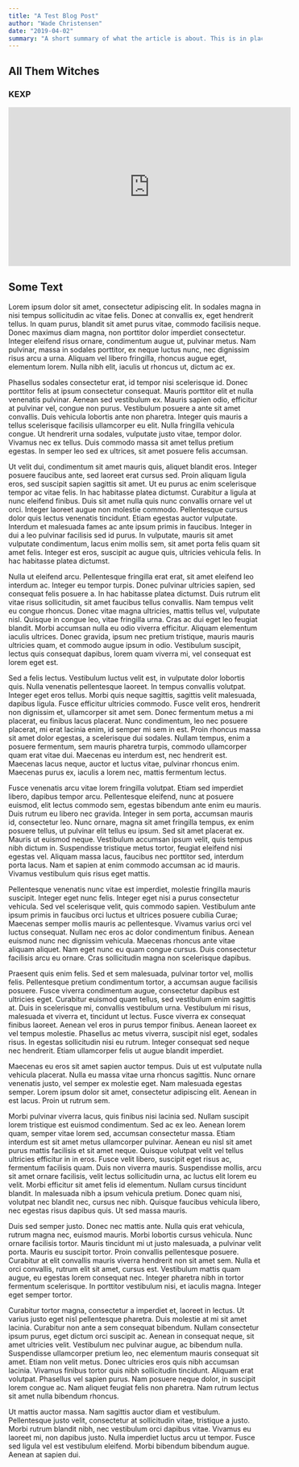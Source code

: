```yaml
---
title: "A Test Blog Post"
author: "Wade Christensen"
date: "2019-04-02"
summary: "A short summary of what the article is about. This is in place of an excerpt of the first few characters. Try to keep it under 280"
---
```


## All Them Witches

### KEXP

<iframe width="560" height="315" src="https://www.youtube.com/embed/VteuWD_dIdk" frameborder="0" allow="accelerometer; autoplay; encrypted-media; gyroscope; picture-in-picture" allowfullscreen></iframe>

## Some Text

Lorem ipsum dolor sit amet, consectetur adipiscing elit. In sodales magna in nisi tempus sollicitudin ac vitae felis. Donec at convallis ex, eget hendrerit tellus. In quam purus, blandit sit amet purus vitae, commodo facilisis neque. Donec maximus diam magna, non porttitor dolor imperdiet consectetur. Integer eleifend risus ornare, condimentum augue ut, pulvinar metus. Nam pulvinar, massa in sodales porttitor, ex neque luctus nunc, nec dignissim risus arcu a urna. Aliquam vel libero fringilla, rhoncus augue eget, elementum lorem. Nulla nibh elit, iaculis ut rhoncus ut, dictum ac ex.

Phasellus sodales consectetur erat, id tempor nisi scelerisque id. Donec porttitor felis at ipsum consectetur consequat. Mauris porttitor elit et nulla venenatis pulvinar. Aenean sed vestibulum ex. Mauris sapien odio, efficitur at pulvinar vel, congue non purus. Vestibulum posuere a ante sit amet convallis. Duis vehicula lobortis ante non pharetra. Integer quis mauris a tellus scelerisque facilisis ullamcorper eu elit. Nulla fringilla vehicula congue. Ut hendrerit urna sodales, vulputate justo vitae, tempor dolor. Vivamus nec ex tellus. Duis commodo massa sit amet tellus pretium egestas. In semper leo sed ex ultrices, sit amet posuere felis accumsan.

Ut velit dui, condimentum sit amet mauris quis, aliquet blandit eros. Integer posuere faucibus ante, sed laoreet erat cursus sed. Proin aliquam ligula eros, sed suscipit sapien sagittis sit amet. Ut eu purus ac enim scelerisque tempor ac vitae felis. In hac habitasse platea dictumst. Curabitur a ligula at nunc eleifend finibus. Duis sit amet nulla quis nunc convallis ornare vel ut orci. Integer laoreet augue non molestie commodo. Pellentesque cursus dolor quis lectus venenatis tincidunt. Etiam egestas auctor vulputate. Interdum et malesuada fames ac ante ipsum primis in faucibus. Integer in dui a leo pulvinar facilisis sed id purus. In vulputate, mauris sit amet vulputate condimentum, lacus enim mollis sem, sit amet porta felis quam sit amet felis. Integer est eros, suscipit ac augue quis, ultricies vehicula felis. In hac habitasse platea dictumst.

Nulla ut eleifend arcu. Pellentesque fringilla erat erat, sit amet eleifend leo interdum ac. Integer eu tempor turpis. Donec pulvinar ultricies sapien, sed consequat felis posuere a. In hac habitasse platea dictumst. Duis rutrum elit vitae risus sollicitudin, sit amet faucibus tellus convallis. Nam tempus velit eu congue rhoncus. Donec vitae magna ultricies, mattis tellus vel, vulputate nisl. Quisque in congue leo, vitae fringilla urna. Cras ac dui eget leo feugiat blandit. Morbi accumsan nulla eu odio viverra efficitur. Aliquam elementum iaculis ultrices. Donec gravida, ipsum nec pretium tristique, mauris mauris ultricies quam, et commodo augue ipsum in odio. Vestibulum suscipit, lectus quis consequat dapibus, lorem quam viverra mi, vel consequat est lorem eget est.

Sed a felis lectus. Vestibulum luctus velit est, in vulputate dolor lobortis quis. Nulla venenatis pellentesque laoreet. In tempus convallis volutpat. Integer eget eros tellus. Morbi quis neque sagittis, sagittis velit malesuada, dapibus ligula. Fusce efficitur ultricies commodo. Fusce velit eros, hendrerit non dignissim et, ullamcorper sit amet sem. Donec fermentum metus a mi placerat, eu finibus lacus placerat. Nunc condimentum, leo nec posuere placerat, mi erat lacinia enim, id semper mi sem in est. Proin rhoncus massa sit amet dolor egestas, a scelerisque dui sodales. Nullam tempus, enim a posuere fermentum, sem mauris pharetra turpis, commodo ullamcorper quam erat vitae dui. Maecenas eu interdum est, nec hendrerit est. Maecenas lacus neque, auctor et luctus vitae, pulvinar rhoncus enim. Maecenas purus ex, iaculis a lorem nec, mattis fermentum lectus.

Fusce venenatis arcu vitae lorem fringilla volutpat. Etiam sed imperdiet libero, dapibus tempor arcu. Pellentesque eleifend, nunc at posuere euismod, elit lectus commodo sem, egestas bibendum ante enim eu mauris. Duis rutrum eu libero nec gravida. Integer in sem porta, accumsan mauris id, consectetur leo. Nunc ornare, magna sit amet fringilla tempus, ex enim posuere tellus, ut pulvinar elit tellus eu ipsum. Sed sit amet placerat ex. Mauris ut euismod neque. Vestibulum accumsan ipsum velit, quis tempus nibh dictum in. Suspendisse tristique metus tortor, feugiat eleifend nisi egestas vel. Aliquam massa lacus, faucibus nec porttitor sed, interdum porta lacus. Nam et sapien at enim commodo accumsan ac id mauris. Vivamus vestibulum quis risus eget mattis.

Pellentesque venenatis nunc vitae est imperdiet, molestie fringilla mauris suscipit. Integer eget nunc felis. Integer eget nisi a purus consectetur vehicula. Sed vel scelerisque velit, quis commodo sapien. Vestibulum ante ipsum primis in faucibus orci luctus et ultrices posuere cubilia Curae; Maecenas semper mollis mauris ac pellentesque. Vivamus varius orci vel luctus consequat. Nullam nec eros ac dolor condimentum finibus. Aenean euismod nunc nec dignissim vehicula. Maecenas rhoncus ante vitae aliquam aliquet. Nam eget nunc eu quam congue cursus. Duis consectetur facilisis arcu eu ornare. Cras sollicitudin magna non scelerisque dapibus.

Praesent quis enim felis. Sed et sem malesuada, pulvinar tortor vel, mollis felis. Pellentesque pretium condimentum tortor, a accumsan augue facilisis posuere. Fusce viverra condimentum augue, consectetur dapibus est ultricies eget. Curabitur euismod quam tellus, sed vestibulum enim sagittis at. Duis in scelerisque mi, convallis vestibulum urna. Vestibulum mi risus, malesuada et viverra et, tincidunt ut lectus. Fusce viverra ex consequat finibus laoreet. Aenean vel eros in purus tempor finibus. Aenean laoreet ex vel tempus molestie. Phasellus ac metus viverra, suscipit nisl eget, sodales risus. In egestas sollicitudin nisi eu rutrum. Integer consequat sed neque nec hendrerit. Etiam ullamcorper felis ut augue blandit imperdiet.

Maecenas eu eros sit amet sapien auctor tempus. Duis ut est vulputate nulla vehicula placerat. Nulla eu massa vitae urna rhoncus sagittis. Nunc ornare venenatis justo, vel semper ex molestie eget. Nam malesuada egestas semper. Lorem ipsum dolor sit amet, consectetur adipiscing elit. Aenean in est lacus. Proin ut rutrum sem.

Morbi pulvinar viverra lacus, quis finibus nisi lacinia sed. Nullam suscipit lorem tristique est euismod condimentum. Sed ac ex leo. Aenean lorem quam, semper vitae lorem sed, accumsan consectetur massa. Etiam interdum est sit amet metus ullamcorper pulvinar. Aenean eu nisl sit amet purus mattis facilisis et sit amet neque. Quisque volutpat velit vel tellus ultricies efficitur in in eros. Fusce velit libero, suscipit eget risus ac, fermentum facilisis quam. Duis non viverra mauris. Suspendisse mollis, arcu sit amet ornare facilisis, velit lectus sollicitudin urna, ac luctus elit lorem eu velit. Morbi efficitur sit amet felis id elementum. Nullam cursus tincidunt blandit. In malesuada nibh a ipsum vehicula pretium. Donec quam nisi, volutpat nec blandit nec, cursus nec nibh. Quisque faucibus vehicula libero, nec egestas risus dapibus quis. Ut sed massa mauris.

Duis sed semper justo. Donec nec mattis ante. Nulla quis erat vehicula, rutrum magna nec, euismod mauris. Morbi lobortis cursus vehicula. Nunc ornare facilisis tortor. Mauris tincidunt mi ut justo malesuada, a pulvinar velit porta. Mauris eu suscipit tortor. Proin convallis pellentesque posuere. Curabitur at elit convallis mauris viverra hendrerit non sit amet sem. Nulla et orci convallis, rutrum elit sit amet, cursus est. Vestibulum mattis quam augue, eu egestas lorem consequat nec. Integer pharetra nibh in tortor fermentum scelerisque. In porttitor vestibulum nisi, et iaculis magna. Integer eget semper tortor.

Curabitur tortor magna, consectetur a imperdiet et, laoreet in lectus. Ut varius justo eget nisl pellentesque pharetra. Duis molestie at mi sit amet lacinia. Curabitur non ante a sem consequat bibendum. Nullam consectetur ipsum purus, eget dictum orci suscipit ac. Aenean in consequat neque, sit amet ultricies velit. Vestibulum nec pulvinar augue, ac bibendum nulla. Suspendisse ullamcorper pretium leo, nec elementum mauris consequat sit amet. Etiam non velit metus. Donec ultricies eros quis nibh accumsan lacinia. Vivamus finibus tortor quis nibh sollicitudin tincidunt. Aliquam erat volutpat. Phasellus vel sapien purus. Nam posuere neque dolor, in suscipit lorem congue ac. Nam aliquet feugiat felis non pharetra. Nam rutrum lectus sit amet nulla bibendum rhoncus.

Ut mattis auctor massa. Nam sagittis auctor diam et vestibulum. Pellentesque justo velit, consectetur at sollicitudin vitae, tristique a justo. Morbi rutrum blandit nibh, nec vestibulum orci dapibus vitae. Vivamus eu laoreet mi, non dapibus justo. Nulla imperdiet luctus arcu ut tempor. Fusce sed ligula vel est vestibulum eleifend. Morbi bibendum bibendum augue. Aenean at sapien dui.
